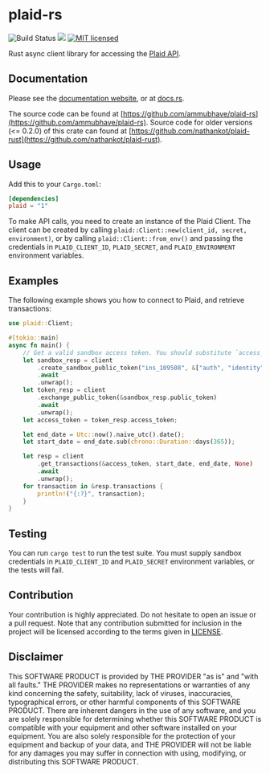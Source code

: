 # plaid-rs

![Build Status](https://github.com/ammubhave/plaid-rs/actions/workflows/rust.yml/badge.svg)
[![](http://meritbadge.herokuapp.com/plaid)](https://crates.io/crates/plaid)
[![MIT licensed](https://img.shields.io/badge/license-MIT-blue.svg)](LICENSE)

Rust async client library for accessing the [Plaid API](https://plaid.com/docs/api/).

## Documentation

Please see the [documentation website](https://ammubhave.github.io/plaid-rs), or at [docs.rs](https://docs.rs/plaid/).

The source code can be found at [https://github.com/ammubhave/plaid-rs](https://github.com/ammubhave/plaid-rs). Source code for older versions (<= 0.2.0) of this crate can found at [https://github.com/nathankot/plaid-rust](https://github.com/nathankot/plaid-rust).

## Usage

Add this to your `Cargo.toml`:

```toml
[dependencies]
plaid = "1"
```

To make API calls, you need to create an instance of the Plaid Client. The client can be created by calling `plaid::Client::new(client_id, secret, environment)`, or by calling `plaid::Client::from_env()` and passing the credentials in `PLAID_CLIENT_ID`, `PLAID_SECRET`, and `PLAID_ENVIRONMENT` environment variables.

## Examples

The following example shows you how to connect to Plaid, and retrieve transactions:

```rust
use plaid::Client;

#[tokio::main]
async fn main() {
    // Get a valid sandbox access token. You should substitute `access_token` with your own valid access token.
    let sandbox_resp = client
        .create_sandbox_public_token("ins_109508", &["auth", "identity", "transactions"])
        .await
        .unwrap();
    let token_resp = client
        .exchange_public_token(&sandbox_resp.public_token)
        .await
        .unwrap();
    let access_token = token_resp.access_token;

    let end_date = Utc::now().naive_utc().date();
    let start_date = end_date.sub(chrono::Duration::days(365));

    let resp = client
        .get_transactions(&access_token, start_date, end_date, None)
        .await
        .unwrap();
    for transaction in &resp.transactions {
        println!("{:?}", transaction);
    }
}
```

## Testing

You can run `cargo test` to run the test suite. You must supply sandbox credentials in `PLAID_CLIENT_ID` and `PLAID_SECRET` environment variables, or the tests will fail.

## Contribution

Your contribution is highly appreciated. Do not hesitate to open an issue or a
pull request. Note that any contribution submitted for inclusion in the project
will be licensed according to the terms given in [LICENSE](LICENSE).

## Disclaimer

This SOFTWARE PRODUCT is provided by THE PROVIDER "as is" and "with all faults."
THE PROVIDER makes no representations or warranties of any kind concerning the
safety, suitability, lack of viruses, inaccuracies, typographical errors, or
other harmful components of this SOFTWARE PRODUCT. There are inherent dangers
in the use of any software, and you are solely responsible for determining
whether this SOFTWARE PRODUCT is compatible with your equipment and other
software installed on your equipment. You are also solely responsible for the
protection of your equipment and backup of your data, and THE PROVIDER will not
be liable for any damages you may suffer in connection with using, modifying,
or distributing this SOFTWARE PRODUCT.
